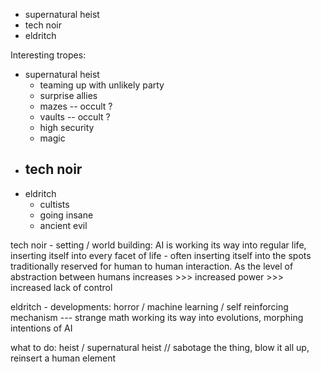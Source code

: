- supernatural heist 
- tech noir
- eldritch

Interesting tropes:  
- supernatural heist
	- teaming up with unlikely party
	- surprise allies
	- mazes -- occult ?
	- vaults -- occult ?
	- high security
	- magic
- tech noir
	- 
- eldritch
	- cultists
	- going insane
	- ancient evil


tech noir - setting / world building:
AI is working its way into regular life, inserting itself into every facet of life - often inserting itself into the spots traditionally reserved for human to human interaction. As the level of abstraction between humans increases >>> increased power >>> increased lack of control 

eldritch - developments: 
horror / machine learning / self reinforcing mechanism --- strange math working its way into evolutions, morphing intentions of AI

what to do: 
heist / supernatural heist // sabotage the thing, blow it all up, reinsert a human element
